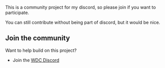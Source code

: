 This is a community project for my discord, so please join if you want to participate.

You can still contribute without being part of discord, but it would be nice.

## Join the community

Want to help build on this project?

- Join the [WDC Discord](https://discord.gg/N2uEyp7Rfu)
